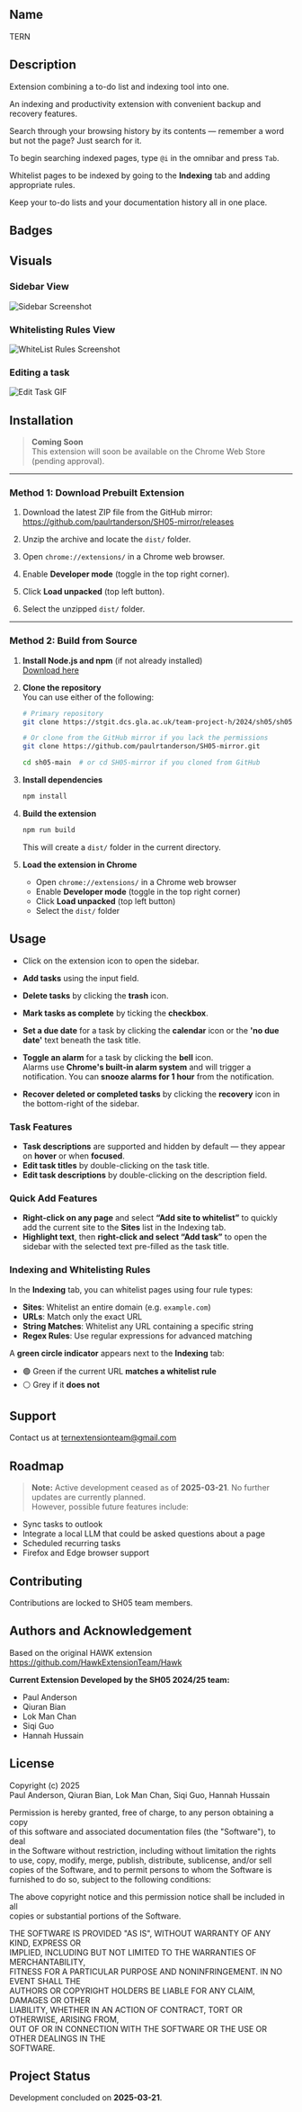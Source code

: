 ## Name
TERN

## Description

Extension combining a to-do list and indexing tool into one.

An indexing and productivity extension with convenient backup and recovery features.

Search through your browsing history by its contents — remember a word but not the page? Just search for it.

To begin searching indexed pages, type `@i` in the omnibar and press `Tab`.

Whitelist pages to be indexed by going to the **Indexing** tab and adding appropriate rules.

Keep your to-do lists and your documentation history all in one place.

## Badges
<!-- TODO: badges section -->

## Visuals
### Sidebar View
![Sidebar Screenshot](assets/sidebar.png)
### Whitelisting Rules View
![WhiteList Rules Screenshot](assets/whitelisting.png)
### Editing a task
![Edit Task GIF](assets/edit.gif)

## Installation

> **Coming Soon**  
> This extension will soon be available on the Chrome Web Store (pending approval).

---

### Method 1: Download Prebuilt Extension

1. Download the latest ZIP file from the GitHub mirror:  
   https://github.com/paulrtanderson/SH05-mirror/releases

2. Unzip the archive and locate the `dist/` folder.

3. Open `chrome://extensions/` in a Chrome web browser.

4. Enable **Developer mode** (toggle in the top right corner).

5. Click **Load unpacked** (top left button).

6. Select the unzipped `dist/` folder.

---

### Method 2: Build from Source

1. **Install Node.js and npm** (if not already installed)  
   [Download here](https://nodejs.org/)

2. **Clone the repository**  
   You can use either of the following:

    ```bash
    # Primary repository
    git clone https://stgit.dcs.gla.ac.uk/team-project-h/2024/sh05/sh05-main.git

    # Or clone from the GitHub mirror if you lack the permissions
    git clone https://github.com/paulrtanderson/SH05-mirror.git

    cd sh05-main  # or cd SH05-mirror if you cloned from GitHub
    ```

3. **Install dependencies**

    ```bash
    npm install
    ```

4. **Build the extension**

    ```bash
    npm run build
    ```

    This will create a `dist/` folder in the current directory.

5. **Load the extension in Chrome**
   - Open `chrome://extensions/` in a Chrome web browser
   - Enable **Developer mode** (toggle in the top right corner)
   - Click **Load unpacked** (top left button)
   - Select the `dist/` folder

## Usage

- Click on the extension icon to open the sidebar.
- **Add tasks** using the input field.
- **Delete tasks** by clicking the **trash** icon.
- **Mark tasks as complete** by ticking the **checkbox**.
- **Set a due date** for a task by clicking the **calendar** icon or the **'no due date'** text beneath the task title.
- **Toggle an alarm** for a task by clicking the **bell** icon.  
  Alarms use **Chrome's built-in alarm system** and will trigger a notification. You can **snooze alarms for 1 hour** from the notification.

- **Recover deleted or completed tasks** by clicking the **recovery** icon in the bottom-right of the sidebar.

### Task Features

- **Task descriptions** are supported and hidden by default — they appear on **hover** or when **focused**.
- **Edit task titles** by double-clicking on the task title.
- **Edit task descriptions** by double-clicking on the description field.

### Quick Add Features

- **Right-click on any page** and select **“Add site to whitelist”** to quickly add the current site to the **Sites** list in the Indexing tab.
- **Highlight text**, then **right-click and select “Add task”** to open the sidebar with the selected text pre-filled as the task title.

### Indexing and Whitelisting Rules

In the **Indexing** tab, you can whitelist pages using four rule types:

- **Sites**: Whitelist an entire domain (e.g. `example.com`)
- **URLs**: Match only the exact URL
- **String Matches**: Whitelist any URL containing a specific string
- **Regex Rules**: Use regular expressions for advanced matching

A **green circle indicator** appears next to the **Indexing** tab:
- 🟢 Green if the current URL **matches a whitelist rule**
- ⚪ Grey if it **does not**



## Support
Contact us at ternextensionteam@gmail.com

## Roadmap

> **Note:** Active development ceased as of **2025-03-21**. No further updates are currently planned.  
> However, possible future features include:
- Sync tasks to outlook
- Integrate a local LLM that could be asked questions about a page
- Scheduled recurring tasks
- Firefox and Edge browser support

## Contributing
Contributions are locked to SH05 team members.

## Authors and Acknowledgement

Based on the original HAWK extension  
https://github.com/HawkExtensionTeam/Hawk

**Current Extension Developed by the SH05 2024/25 team:**
- Paul Anderson  
- Qiuran Bian  
- Lok Man Chan  
- Siqi Guo  
- Hannah Hussain

## License

Copyright (c) 2025  
Paul Anderson, Qiuran Bian, Lok Man Chan, Siqi Guo, Hannah Hussain

Permission is hereby granted, free of charge, to any person obtaining a copy  
of this software and associated documentation files (the "Software"), to deal  
in the Software without restriction, including without limitation the rights  
to use, copy, modify, merge, publish, distribute, sublicense, and/or sell  
copies of the Software, and to permit persons to whom the Software is  
furnished to do so, subject to the following conditions:

The above copyright notice and this permission notice shall be included in all  
copies or substantial portions of the Software.

THE SOFTWARE IS PROVIDED "AS IS", WITHOUT WARRANTY OF ANY KIND, EXPRESS OR  
IMPLIED, INCLUDING BUT NOT LIMITED TO THE WARRANTIES OF MERCHANTABILITY,  
FITNESS FOR A PARTICULAR PURPOSE AND NONINFRINGEMENT. IN NO EVENT SHALL THE  
AUTHORS OR COPYRIGHT HOLDERS BE LIABLE FOR ANY CLAIM, DAMAGES OR OTHER  
LIABILITY, WHETHER IN AN ACTION OF CONTRACT, TORT OR OTHERWISE, ARISING FROM,  
OUT OF OR IN CONNECTION WITH THE SOFTWARE OR THE USE OR OTHER DEALINGS IN THE  
SOFTWARE.

## Project Status

Development concluded on **2025-03-21**.  
